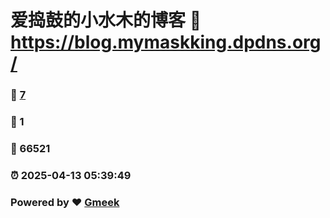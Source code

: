# 爱捣鼓的小水木的博客 :link: https://blog.mymaskking.dpdns.org/ 
### :page_facing_up: [7](https://blog.mymaskking.dpdns.org//tag.html) 
### :speech_balloon: 1 
### :hibiscus: 66521 
### :alarm_clock: 2025-04-13 05:39:49 
### Powered by :heart: [Gmeek](https://github.com/Meekdai/Gmeek)
